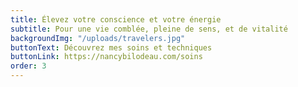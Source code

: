 ```yaml
---
title: Élevez votre conscience et votre énergie
subtitle: Pour une vie comblée, pleine de sens, et de vitalité
backgroundImg: "/uploads/travelers.jpg"
buttonText: Découvrez mes soins et techniques
buttonLink: https://nancybilodeau.com/soins
order: 3
---
```

